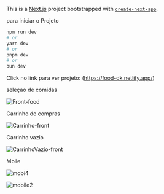 This is a [Next.js](https://nextjs.org/) project bootstrapped with [`create-next-app`](https://github.com/vercel/next.js/tree/canary/packages/create-next-app).

para iniciar o Projeto

```bash
npm run dev
# or
yarn dev
# or
pnpm dev
# or
bun dev
```

Click no link para ver projeto: (https://food-dk.netlify.app/)

seleçao de comidas

![Front-food](https://github.com/user-attachments/assets/3eb78b91-e504-4a6c-84aa-9efbfd552e4a)

Carrinho de compras

![Carrinho-front](https://github.com/user-attachments/assets/892a7924-a602-428a-a1fe-525f60994e0c)

Carrinho vazio

![CarrinhoVazio-front](https://github.com/user-attachments/assets/1201e0e7-3a55-48e2-8c7f-10e3404e7980)

Mbile

![mobi4](https://github.com/user-attachments/assets/4311093e-d68b-45d5-9b68-73975b0588f2)


![mobile2](https://github.com/user-attachments/assets/a297a9bd-ce3a-482c-a00d-2b9a32f49cb6)



